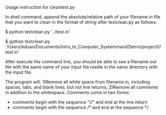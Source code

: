 Usage instruction for cleantext.py

In shell command, append the absolute/relative path of your filename.in file that you
want to clean in the format of string after textclean.py as follows:

$ python textclean.py '../test.in'

$ python textclean.py '/Users/kduan/Documents/Intro_to_Computer_System/nand2tetris/project0/test.in'

After execute the command line, you should be able to see a filename.out file with
the same name of your input file reside in the same directory with the input file.

The program will:
1)Remove all white space from filename.in, including spaces, tabs, and blank lines,
but not line returns;
2)Remove all comments in addition to the whitespace. Comments come in two forms:
- comments begin with the sequence "//" and end at the line return
- comments begin with the sequence /* and end at the sequence */
